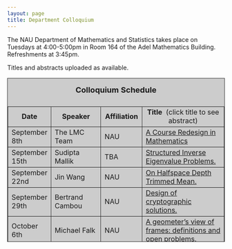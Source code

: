 ```yaml
---
layout: page
title: Department Colloquium
---
```


The NAU Department of Mathematics and Statistics takes place on Tuesdays at 4:00-5:00pm in Room 164 of the Adel Mathematics
Building. Refreshments at 3:45pm.

Titles and abstracts uploaded as available.

<table width="90%" height="381" border="" align="center" bordercolor="#333333" bgcolor="#CCCCCC">
<caption>
<center>
  <p><b><font size="+1">Colloquium Schedule</font></b></p>
  </center>
</caption>

<tbody><tr>
<td width="17%">
<center>
  <b>Date</b>
</center></td>

<td width="16%">
<center>
  <b>Speaker</b>
</center></td>

<td width="12%">
<center>
  <b>Affiliation</b>
</center></td>

<td width="55%">
<center>
  <b>Title&nbsp;</b> (click title to see abstract)
</center></td>
</tr>

<tr>
<td>September 8th</td>
<td>The LMC Team</td>
<td>NAU</td>
<td><a href="{{ site.baseurl }}/colloquium_files/lmc_090815.pdf" target="_blank">A Course Redesign in Mathematics</a></td>
</tr>

<tr>
<td>September 15th</td>
<td>Sudipta Mallik</td>
<td>TBA</td>
<td><a href="{{ site.baseurl }}/colloquium_files/mallik_091515.pdf" target="_blank">
Structured Inverse Eigenvalue Problems.</a></td>
</tr>

<tr>
<td>September 22nd</td>
<td>Jin Wang</td>
<td>NAU</td>
<td><a href="{{ site.baseurl }}/colloquium_files/wang_092215.pdf" target="_blank">
On Halfspace Depth Trimmed Mean.</a></td>
</tr>

<tr>
<td>September 29th</td>
<td>Bertrand Cambou</td>
<td>NAU</td>
<td><a href="{{ site.baseurl }}/colloquium_files/cambou_092915.pdf" target="_blank">
Design of cryptographic solutions.</a></td>
</tr>

<tr>
<td>October 6th</td>
<td>Michael Falk</td>
<td>NAU</td>
<td><a href="{{ site.baseurl }}/colloquium_files/falk_100615.pdf" target="_blank">
A geometer’s view of frames: definitions and open problems.</a></td>
</tr>

<tr>
<td>October 13th</td>
<td>Derek Sonderegger</td>
<td>NAU</td>
<td><a href="{{ site.baseurl }}/colloquium_files/sonderegger_101315.pdf" target="_blank">
TBA.</a></td>
</tr>

<tr>
<td>October 20th</td>
<td>Nandor Sieben</td>
<td>NAU</td>
<td><a href="{{ site.baseurl }}/colloquium_files/sieben_102015.pdf" target="_blank">
Sabbatical Report.</a></td>
</tr>

<tr>
<td>October 27th</td>
<td>Dana Ernst</td>
<td>NAU</td>
<td><a href="{{ site.baseurl }}/colloquium_files/ernst_102715.pdf" target="_blank">
Exploring Conway’s Sylver Coinage game.</a></td>
</tr>

<tr>
<td>November 3rd</td>
<td>TBA</td>
<td>TBA</td>
<td><a href="{{ site.baseurl }}/colloquium_files/xxx_110315.pdf" target="_blank">
TBA.</a></td>
</tr>

<tr>
<td>November 10th</td>
<td>TBA</td>
<td>TBA</td>
<td><a href="{{ site.baseurl }}/colloquium_files/xxx_111015.pdf" target="_blank">
TBA.</a></td>
</tr>

<tr>
<td>November 17th</td>
<td>Andrew Lebovitz</td>
<td>NAU</td>
<td><a href="{{ site.baseurl }}/colloquium_files/lebovitz_111715.pdf" target="_blank">
TBA.</a></td>
</tr>

<tr>
<td>November 24th</td>
<td>Roy St. Laurent</td>
<td>NAU</td>
<td><a href="{{ site.baseurl }}/colloquium_files/stlaurent_112415.pdf" target="_blank">
Bootstrap Confidence Intervals, Randomization Tests, and STA 270.</a></td>
</tr>

<tr>
  <td>December 1st</td>
  <td>Thomas Holtztworth</td>
  <td>NAU</td>
<td><a href="{{ site.baseurl }}/colloquium_files/holtzworth_120115.pdf" target="_blank">
M.S. Thesis talk, advisor Mike Falk.</a></td>
</tr>

<tr>
  <td>December 8th</td>
  <td>Reading Week</td>
  <td>No talk scheduled</td>
<td></td>
</tr>
